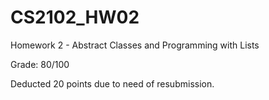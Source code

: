 # CS2102_HW02

Homework 2 - Abstract Classes and Programming with Lists

Grade: 80/100

Deducted 20 points due to need of resubmission.
